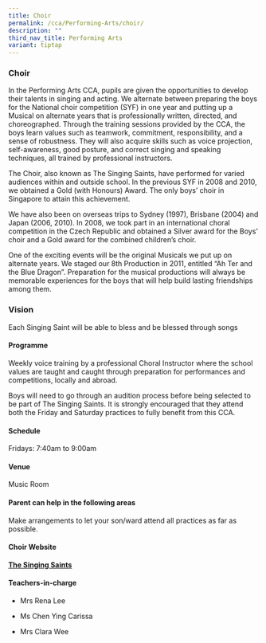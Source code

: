 ```yaml
---
title: Choir
permalink: /cca/Performing-Arts/choir/
description: ""
third_nav_title: Performing Arts
variant: tiptap
---
```

<h3>Choir</h3>
<p>In the Performing Arts CCA, pupils are given the opportunities to develop
their talents in singing and acting. We alternate between preparing the
boys for the National choir competition (SYF) in one year and putting up
a Musical on alternate years that is professionally written, directed,
and choreographed. Through the training sessions provided by the CCA, the
boys learn values such as teamwork, commitment, responsibility, and a sense
of robustness. They will also acquire skills such as voice projection,
self-awareness, good posture, and correct singing and speaking techniques,
all trained by professional instructors.</p>
<p>The Choir, also known as The Singing Saints, have performed for varied
audiences within and outside school. In the previous SYF in 2008 and 2010,
we obtained a Gold (with Honours) Award. The only boys’ choir in Singapore
to attain this achievement.</p>
<p>We have also been on overseas trips to Sydney (1997), Brisbane (2004)
and Japan (2006, 2010). In 2008, we took part in an international choral
competition in the Czech Republic and obtained a Silver award for the Boys’
choir and a Gold award for the combined children’s choir.</p>
<p>One of the exciting events will be the original Musicals we put up on
alternate years. We staged our 8th Production in 2011, entitled “Ah Ter
and the Blue Dragon”. Preparation for the musical productions will always
be memorable experiences for the boys that will help build lasting friendships
among them.</p>
<h3>Vision</h3>
<p>Each Singing Saint will be able to bless and be blessed through songs</p>
<h4>Programme</h4>
<p>Weekly voice training by a professional Choral Instructor where the school
values are taught and caught through preparation for performances and competitions,
locally and abroad.</p>
<p>Boys will need to go through an audition process before being selected
to be part of The Singing Saints. It is strongly encouraged that they attend
both the Friday and Saturday practices to fully benefit from this CCA.</p>
<h4>Schedule</h4>
<p>Fridays: 7:40am to 9:00am
<br>
</p>
<h4>Venue</h4>
<p>Music Room</p>
<h4>Parent can help in the following areas</h4>
<p>Make arrangements to let your son/ward attend all practices as far as
possible.</p>
<h4>Choir Website</h4>
<p><strong><a href="https://sites.google.com/a/moe.edu.sg/the-singing-saints-2014/" rel="noopener noreferrer nofollow" target="_blank">The Singing Saints</a></strong>
</p>
<h4>Teachers-in-charge</h4>
<ul>
<li>
<p>Mrs Rena Lee</p>
</li>
<li>
<p>Ms Chen Ying Carissa</p>
</li>
<li>
<p>Mrs Clara Wee</p>
</li>
</ul>
<p></p>